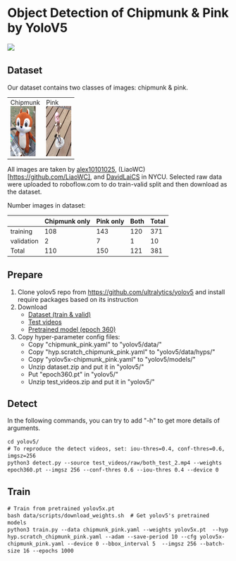 # Object Detection of Chipmunk & Pink by YoloV5

![](img/test_example.gif)

## Dataset

Our dataset contains two classes of images: chipmunk & pink.

<table cellpadding="0" cellspacing="0">
  <tr>
    <td>Chipmunk<br /><img width="57px" height="114px" src="img/chipmunk.png"/><br /></td>
    <td>Pink<br /><img width="57px" height="114px" src="img/pink.png"/><br /></td>
  </tr>
</table>

All images are taken by [alex10101025](https://github.com/alex10101025),
(LiaoWC)[https://github.com/LiaoWC], and [DavidLaiCS](https://github.com/DavidLaiCS) in NYCU. Selected raw data were uploaded to roboflow.com to do train-valid
split and then download as the dataset.

Number images in dataset:

|  | Chipmunk only | Pink only | Both | Total |
| --- | --- | --- | --- | --- |
| training | 108 | 143 | 120 | 371 |
| validation | 2 | 7 | 1 | 10 |
| Total | 110 | 150 | 121 | 381 |

## Prepare



1. Clone yolov5 repo from https://github.com/ultralytics/yolov5 and install require packages based on its instruction
2. Download
   - [Dataset (train & valid)](https://drive.google.com/file/d/1AaBS7qI-MD2LQbjgsgV8c-lK7D_b8Sv1/view?usp=sharing)
   - [Test videos](https://drive.google.com/file/d/1JsEGN3dKEO1CRtmXeknISd8V1ysdc3xb/view?usp=sharing)
   - [Pretrained model (epoch 360)](https://drive.google.com/file/d/1Ib3Ukr1l5i5mKCj4GISs93c3uWXwxgzj/view?usp=sharing)
3. Copy hyper-parameter config files:
   - Copy "chipmunk_pink.yaml" to "yolov5/data/"
   - Copy "hyp.scratch_chipmunk_pink.yaml" to "yolov5/data/hyps/"
   - Copy "yolov5x-chipmunk_pink.yaml" to "yolov5/models/"
   - Unzip dataset.zip and put it in "yolov5/"
   - Put "epoch360.pt" in "yolov5/"
   - Unzip test_videos.zip and put it in "yolov5/"

## Detect

In the following commands, you can try to add "-h" to get more details of arguments. 

```shell
cd yolov5/
# To reproduce the detect videos, set: iou-thres=0.4, conf-thres=0.6, imgsz=256
python3 detect.py --source test_videos/raw/both_test_2.mp4 --weights epoch360.pt --imgsz 256 --conf-thres 0.6 --iou-thres 0.4 --device 0 
```

## Train

```shell
# Train from pretrained yolov5x.pt
bash data/scripts/download_weights.sh  # Get yolov5's pretrained models
python3 train.py --data chipmunk_pink.yaml --weights yolov5x.pt  --hyp hyp.scratch_chipmunk_pink.yaml --adam --save-period 10 --cfg yolov5x-chipmunk_pink.yaml --device 0 --bbox_interval 5  --imgsz 256 --batch-size 16 --epochs 1000
```


